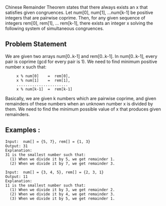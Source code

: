 Chinese Remainder Theorem states that there always exists an x that satisfies given congruences. Let num[0], num[1], …num[k-1] be positive integers that are pairwise coprime. Then, for any given sequence of integers rem[0], rem[1], … rem[k-1], there exists an integer x solving the following system of simultaneous congruences.


## Problem Statement
We are given two arrays num[0..k-1] and rem[0..k-1]. In num[0..k-1], every pair is coprime (gcd for every pair is 1). We need to find minimum positive number x such that: 
```
     x % num[0]    =  rem[0], 
     x % num[1]    =  rem[1], 
     .......................
     x % num[k-1]  =  rem[k-1] 
```

Basically, we are given k numbers which are pairwise coprime, and given remainders of these numbers when an unknown number x is divided by them. We need to find the minimum possible value of x that produces given remainders.

## Examples : 
```
Input:  num[] = {5, 7}, rem[] = {1, 3}
Output: 31
Explanation: 
31 is the smallest number such that:
  (1) When we divide it by 5, we get remainder 1. 
  (2) When we divide it by 7, we get remainder 3.

Input:  num[] = {3, 4, 5}, rem[] = {2, 3, 1}
Output: 11
Explanation: 
11 is the smallest number such that:
  (1) When we divide it by 3, we get remainder 2. 
  (2) When we divide it by 4, we get remainder 3.
  (3) When we divide it by 5, we get remainder 1.
```
